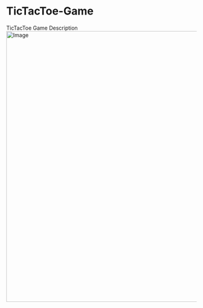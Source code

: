 # TicTacToe-Game
TicTacToe Game Description
<img width="586" height="716" alt="Image" src="https://github.com/user-attachments/assets/37e6d4bd-553d-419d-b8ba-4315f9edfc97" />
